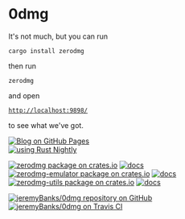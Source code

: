 # 0dmg

It's not much, but you can run

    cargo install zerodmg

then run

    zerodmg

and open

<pre><code><a href="http://localhost:9898/">http://localhost:9898/</a></code></pre>

to see what we've got.

[![Blog on GitHub Pages](https://img.shields.io/badge/blog-here-4422FF.svg?style=flat-square)](https://jeremybanks.github.io/0dmg/)  
[![using Rust Nightly](https://img.shields.io/badge/rust-nightly-441199.svg?style=flat-square)](https://github.com/rust-lang-nursery/rustup.rs/blob/master/README.md#working-with-nightly-rust)  

[![zerodmg package on crates.io](https://img.shields.io/crates/v/zerodmg.svg?style=flat-square&label=zerodmg+binary+crate)](https://crates.io/crates/zerodmg)
[![docs](https://img.shields.io/badge/&-docs-880044.svg?style=flat-square)](https://docs.rs/zerodmg)  
[![zerodmg-emulator package on crates.io](https://img.shields.io/crates/v/zerodmg-emulator.svg?style=flat-square&label=zerodmg-emulator+library+crate)](https://crates.io/crates/zerodmg-emulator) [![docs](https://img.shields.io/badge/&-docs-880044.svg?style=flat-square)](https://docs.rs/zerodmg-emulator)  
[![zerodmg-utils package on crates.io](https://img.shields.io/crates/v/zerodmg-utils.svg?style=flat-square&label=zerodmg-utils+library+crate)](https://crates.io/crates/zerodmg-utils) 
[![docs](https://img.shields.io/badge/&-docs-880044.svg?style=flat-square)](https://docs.rs/zerodmg-utils)

[![jeremyBanks/0dmg repository on GitHub](https://img.shields.io/github/commits-since/jeremyBanks/0dmg/latest.svg?style=flat-square)](https://github.com/jeremyBanks/0dmg)  
[![jeremyBanks/0dmg on Travis CI](https://img.shields.io/travis/jeremyBanks/0dmg/master.svg?style=flat-square&label=master+build)](https://travis-ci.org/jeremyBanks/0dmg)
